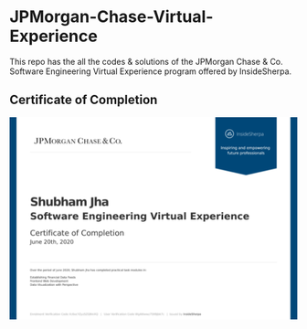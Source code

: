 # JPMorgan-Chase-Virtual-Experience
This repo has the all the codes &amp; solutions of the JPMorgan Chase &amp; Co. Software Engineering Virtual Experience program offered by InsideSherpa.

## Certificate of Completion
<img src="https://github.com/shubhamjha25/JPMorgan-Chase-Virtual-Experience/blob/master/Screenshot%20(76).PNG">

